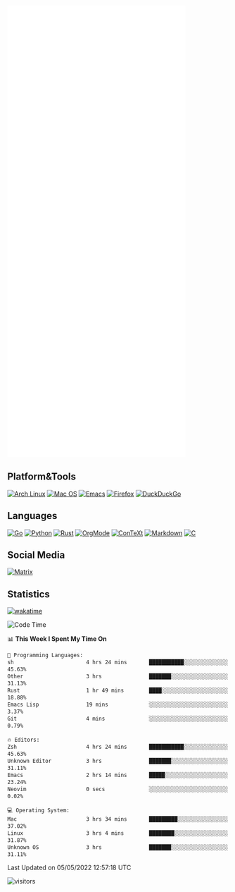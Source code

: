 ![Metrics](https://github.com/SteamedFish/SteamedFish/blob/master/github-metrics.svg)

## Platform&Tools

[![Arch Linux](https://img.shields.io/badge/ArchLinux-1793D1?logo=arch-linux&logoColor=fff&style=flat-square)](https://archlinux.org/)
[![Mac OS](https://img.shields.io/badge/MacOS-000000?style=flat-square&logo=macos&logoColor=F0F0F0)](https://www.apple.com/macos/)
[![Emacs](https://img.shields.io/badge/Emacs-%237F5AB6.svg?&style=flat-square&logo=gnu-emacs&logoColor=white)](https://www.gnu.org/software/emacs/)
[![Firefox](https://img.shields.io/badge/Firefox-FF7139?style=flat-square&logo=Firefox-Browser&logoColor=white)](https://firefox.com/)
[![DuckDuckGo](https://img.shields.io/badge/DuckDuckGo-DE5833?style=flat-square&logo=DuckDuckGo&logoColor=white)](https://duckduckgo.com/)

## Languages

[![Go](https://img.shields.io/badge/Golang-%2300ADD8.svg?style=flat-square&logo=go&logoColor=white)](https://golang.org/)
[![Python](https://img.shields.io/badge/Python-3670A0?style=flat-square&logo=python&logoColor=ffdd54)](https://www.python.org/)
[![Rust](https://img.shields.io/badge/Rust-%23000000.svg?style=flat-square&logo=rust&logoColor=white)](https://www.rust-lang.org/)
[![OrgMode](https://img.shields.io/badge/OrgMode-%23000000.svg?style=flat-square&logo=org&logoColor=white)](https://orgmode.org/)
[![ConTeXt](https://img.shields.io/badge/ConTeXt-%23008080.svg?style=flat-square&logo=latex&logoColor=white)](https://contextgarden.net/)
[![Markdown](https://img.shields.io/badge/MarkDown-%23000000.svg?style=flat-square&logo=markdown&logoColor=white)](https://daringfireball.net/projects/markdown/)
[![C](https://img.shields.io/badge/C-%2300599C.svg?style=flat-square&logo=c&logoColor=white)](https://www.iso.org/standard/74528.html)

## Social Media

[![Matrix](https://img.shields.io/badge/SteamedFish-2CA5E0?style=social&logo=matrix&logoColor=black)](https://matrix.to/#/@i:steamedfish.org)

## Statistics
[![wakatime](https://wakatime.com/badge/user/168280d6-fcf2-4b4f-ad3a-dc4612f35b38.svg)](https://wakatime.com/@168280d6-fcf2-4b4f-ad3a-dc4612f35b38)

<!--START_SECTION:waka-->
![Code Time](http://img.shields.io/badge/Code%20Time-1%2C794%20hrs%204%20mins-blue)

📊 **This Week I Spent My Time On** 

```text
💬 Programming Languages: 
sh                       4 hrs 24 mins       ███████████░░░░░░░░░░░░░░   45.63% 
Other                    3 hrs               ███████░░░░░░░░░░░░░░░░░░   31.13% 
Rust                     1 hr 49 mins        ████░░░░░░░░░░░░░░░░░░░░░   18.88% 
Emacs Lisp               19 mins             ░░░░░░░░░░░░░░░░░░░░░░░░░   3.37% 
Git                      4 mins              ░░░░░░░░░░░░░░░░░░░░░░░░░   0.79%

🔥 Editors: 
Zsh                      4 hrs 24 mins       ███████████░░░░░░░░░░░░░░   45.63% 
Unknown Editor           3 hrs               ███████░░░░░░░░░░░░░░░░░░   31.11% 
Emacs                    2 hrs 14 mins       █████░░░░░░░░░░░░░░░░░░░░   23.24% 
Neovim                   0 secs              ░░░░░░░░░░░░░░░░░░░░░░░░░   0.02%

💻 Operating System: 
Mac                      3 hrs 34 mins       █████████░░░░░░░░░░░░░░░░   37.02% 
Linux                    3 hrs 4 mins        ████████░░░░░░░░░░░░░░░░░   31.87% 
Unknown OS               3 hrs               ███████░░░░░░░░░░░░░░░░░░   31.11%

```


 Last Updated on 05/05/2022 12:57:18 UTC
<!--END_SECTION:waka-->

![visitors](https://visitor-badge.laobi.icu/badge?page_id=SteamedFish.SteamedFish)
